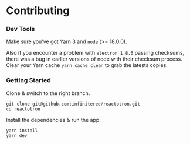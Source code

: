 # Contributing

### Dev Tools

Make sure you've got Yarn 3 and `node` (>= 18.0.0).

Also if you encounter a problem with `electron 1.8.6` passing checksums, there was a bug in
earlier versions of node with their checksum process. Clear your Yarn cache `yarn cache clean` to
grab the latests copies.

### Getting Started

Clone & switch to the right branch.

```
git clone git@github.com:infinitered/reactotron.git
cd reactotron
```

Install the dependencies & run the app.

```
yarn install
yarn dev
```
